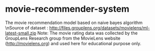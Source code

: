 # movie-recommender-system
The movie recommendation model based on naive bayes algorithm
\nSource of dataset : http://files.grouplens.org/datasets/movielens/ml-latest-small.zip 
Note: The movie rating data was collected by the GroupLens Research group from the MovieLens website (http://movielens.org) and used here for educational purpose only.
